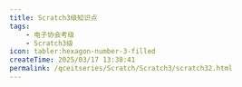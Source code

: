 ```yaml
---
title: Scratch3级知识点
tags:
    - 电子协会考级
    - Scratch3级
icon: tabler:hexagon-number-3-filled
createTime: 2025/03/17 13:38:41
permalink: /qceitseries/Scratch/Scratch3/scratch32.html
---
```

